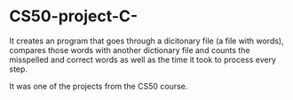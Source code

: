 # CS50-project-C-

It creates an program that goes through a dicitonary file (a file with words), compares those words with another dictionary file and counts the misspelled and correct words as well as the time it took to process every step.

It was one of the projects from the CS50 course.

